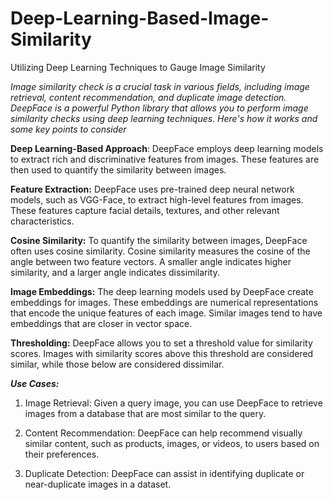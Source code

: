 # Deep-Learning-Based-Image-Similarity
Utilizing Deep Learning Techniques to Gauge Image Similarity


_Image similarity check is a crucial task in various fields, including image retrieval, content recommendation, and duplicate image detection. DeepFace is a powerful Python library that allows you to perform image similarity checks using deep learning techniques. Here's how it works and some key points to consider_

**Deep Learning-Based Approach**: DeepFace employs deep learning models to extract rich and discriminative features from images. These features are then used to quantify the similarity between images.

**Feature Extraction:** DeepFace uses pre-trained deep neural network models, such as VGG-Face, to extract high-level features from images. These features capture facial details, textures, and other relevant characteristics.

**Cosine Similarity:** To quantify the similarity between images, DeepFace often uses cosine similarity. Cosine similarity measures the cosine of the angle between two feature vectors. A smaller angle indicates higher similarity, and a larger angle indicates dissimilarity.

**Image Embeddings:** The deep learning models used by DeepFace create embeddings for images. These embeddings are numerical representations that encode the unique features of each image. Similar images tend to have embeddings that are closer in vector space.

**Thresholding:** DeepFace allows you to set a threshold value for similarity scores. Images with similarity scores above this threshold are considered similar, while those below are considered dissimilar.

_**Use Cases:**_

1. Image Retrieval: Given a query image, you can use DeepFace to retrieve images from a database that are most similar to the query.
   
2. Content Recommendation: DeepFace can help recommend visually similar content, such as products, images, or videos, to users based on their preferences.
  
3. Duplicate Detection: DeepFace can assist in identifying duplicate or near-duplicate images in a dataset.
